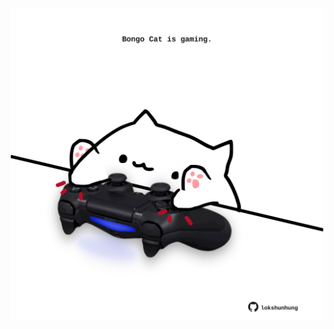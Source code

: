 <!-- built at 13/05/2022, 10:01:07 UTC -->
<p align="center">
  <img width="500" height="500" src="./ReadmeImage.svg">
</p>
